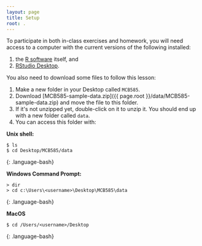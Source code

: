 ```yaml
---
layout: page
title: Setup
root: .
---
```


To participate in both in-class exercises and homework, you will need access to a computer with the current versions of the following installed:

1. the [R software](https://cran.r-project.org/mirrors.html) itself, and
1. [RStudio Desktop](https://www.rstudio.com/products/rstudio/download/#download).

You also need to download some files to follow this lesson:

1. Make a new folder in your Desktop called `MCB585`.
2. Download [MCB585-sample-data.zip]({{ page.root }}/data/MCB585-sample-data.zip)
   and move the file to this folder.
3. If it's not unzipped yet, double-click on it to unzip it. You should end up
   with a new folder called `data`.
4. You can access this folder with:

**Unix shell:** 
~~~
$ ls
$ cd Desktop/MCB585/data
~~~
{: .language-bash}

**Windows Command Prompt:** 
~~~
> dir
> cd c:\Users\<username>\Desktop\MCB585\data
~~~
{: .language-bash}

**MacOS** 
~~~
$ cd /Users/<username>/Desktop
~~~
{: .language-bash}
